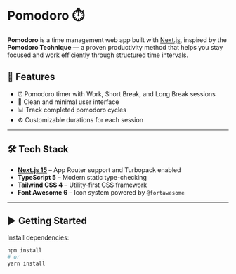 # Pomodoro ⏱️

**Pomodoro** is a time management web app built with [Next.js](https://nextjs.org), inspired by the **Pomodoro Technique** — a proven productivity method that helps you stay focused and work efficiently through structured time intervals.

## 🚀 Features

- ⏰ Pomodoro timer with Work, Short Break, and Long Break sessions
- 🎯 Clean and minimal user interface
- 📊 Track completed pomodoro cycles
- ⚙️ Customizable durations for each session

---

## 🛠️ Tech Stack

- **[Next.js 15](https://nextjs.org/)** – App Router support and Turbopack enabled
- **TypeScript 5** – Modern static type-checking
- **Tailwind CSS 4** – Utility-first CSS framework
- **Font Awesome 6** – Icon system powered by `@fortawesome`

---

## ▶️ Getting Started

Install dependencies:

```bash
npm install
# or
yarn install
